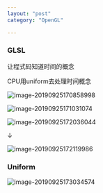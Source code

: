 ```yaml
---
layout: "post"
category: "OpenGL"

---
```




### GLSL

让程式码知道时间的概念

CPU用uniform去处理时间概念

![image-20190925170858998](https://tva1.sinaimg.cn/large/006y8mN6gy1g7bvl5xl9cj30wm0jnds2.jpg)

![image-20190925171031074](https://tva1.sinaimg.cn/large/006y8mN6gy1g7bvmvkicgj30lu046abv.jpg)

![image-20190925172036044](https://tva1.sinaimg.cn/large/006y8mN6gy1g7bvx90nunj30l309k78m.jpg)

↓

![image-20190925172119986](https://tva1.sinaimg.cn/large/006y8mN6gy1g7bvy23gurj30m70ex0zf.jpg)



### Uniform

![image-20190925173034574](https://tva1.sinaimg.cn/large/006y8mN6gy1g7bw7nkgf8j30nz045q6o.jpg)



